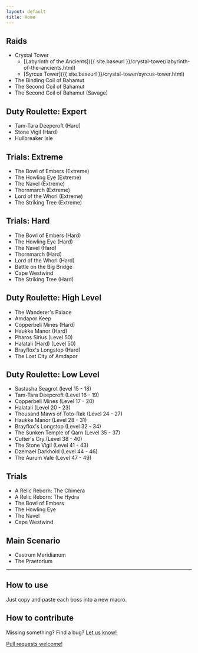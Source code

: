 ```yaml
---
layout: default
title: Home
---
```


## Raids

* Crystal Tower
	* [Labyrinth of the Ancients]({{ site.baseurl }}/crystal-tower/labyrinth-of-the-ancients.html)
	* [Syrcus Tower]({{ site.baseurl }}/crystal-tower/syrcus-tower.html)
* The Binding Coil of Bahamut
* The Second Coil of Bahamut
* The Second Coil of Bahamut (Savage)

## Duty Roulette: Expert

* Tam-Tara Deepcroft (Hard)
* Stone Vigil (Hard)
* Hullbreaker Isle

## Trials: Extreme

* The Bowl of Embers (Extreme)
* The Howling Eye (Extreme)
* The Navel (Extreme)
* Thornmarch (Extreme)
* Lord of the Whorl (Extreme)
* The Striking Tree (Extreme)

## Trials: Hard

* The Bowl of Embers (Hard)
* The Howling Eye (Hard)
* The Navel (Hard)
* Thornmarch (Hard)
* Lord of the Whorl (Hard)
* Battle on the Big Bridge
* Cape Westwind
* The Striking Tree (Hard)

## Duty Roulette: High Level

* The Wanderer's Palace
* Amdapor Keep
* Copperbell Mines (Hard)
* Haukke Manor (Hard)
* Pharos Sirius (Level 50)
* Halatali (Hard) (Level 50)
* Brayflox's Longstop (Hard)
* The Lost City of Amdapor

## Duty Roulette: Low Level 

* Sastasha Seagrot (level 15 - 18)
* Tam-Tara Deepcroft (Level 16 - 19)
* Copperbell Mines (Level 17 - 20)
* Halatali (Level 20 - 23)
* Thousand Maws of Toto-Rak (Level 24 - 27)
* Haukke Manor (Level 28 - 31)
* Brayflox's Longstop (Level 32 - 34)
* The Sunken Temple of Qarn (Level 35 - 37)
* Cutter's Cry (Level 38 - 40)
* The Stone Vigil (Level 41 - 43)
* Dzemael Darkhold (Level 44 - 46)
* The Aurum Vale (Level 47 - 49)

## Trials

* A Relic Reborn: The Chimera
* A Relic Reborn: The Hydra
* The Bowl of Embers
* The Howling Eye
* The Navel
* Cape Westwind

## Main Scenario

* Castrum Meridianum
* The Praetorium

-----

## How to use

Just copy and paste each boss into a new macro.

## How to contribute

Missing something? Find a bug? [Let us know!](https://github.com/mintindeed/ffxiv-boss-macros/issues)

[Pull requests welcome!](https://github.com/mintindeed/ffxiv-boss-macros)